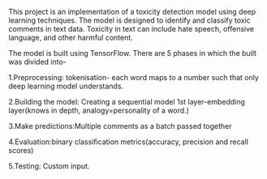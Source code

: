 This project is an implementation of a toxicity detection model using deep learning techniques. The model is designed to identify and classify toxic comments in text data. Toxicity in text can include hate speech, offensive language, and other harmful content.

The model is built using TensorFlow.
There are 5 phases in which the built was divided into-


1.Preprocessing:
tokenisation- each word maps to a number such that only deep learning model understands.

2.Building the model: Creating a sequential model
1st layer-embedding layer(knows in depth, analogy=personality of a word.)

3.Make predictions:Multiple comments as a batch passed together

4.Evaluation:binary classification metrics(accuracy, precision and recall scores)

5.Testing:
Custom input.

